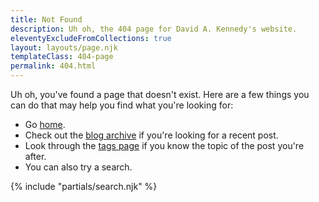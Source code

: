 ```yaml
---
title: Not Found
description: Uh oh, the 404 page for David A. Kennedy's website.
eleventyExcludeFromCollections: true
layout: layouts/page.njk
templateClass: 404-page
permalink: 404.html
---
```


Uh oh, you've found a page that doesn't exist. Here are a few things you can do that may help you find what you're looking for:

- Go <a href="{{ '/' | url }}">home</a>.
- Check out the <a href="{{ '/blog/' | url }}">blog archive</a> if you're looking for a recent post.
- Look through the <a href="{{ '/tags/' | url }}">tags page</a> if you know the topic of the post you're after.
- You can also try a search.

{% include "partials/search.njk" %}
